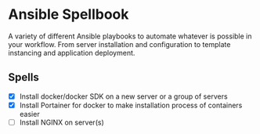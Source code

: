 # Ansible Spellbook
A variety of different Ansible playbooks to automate whatever is possible in your workflow. From server installation and configuration to template instancing and application deployment.
## Spells
- [x] Install docker/docker SDK on a new server or a group of servers
- [x] Install Portainer for docker to make installation process of containers easier
- [ ] Install NGINX on server(s)
